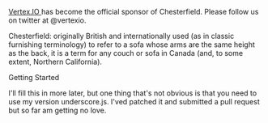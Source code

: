 [ Vertex.IO ](http://vertex.io) has become the official sponsor of Chesterfield. Please follow us on twitter at @vertexio.

Chesterfield: originally British and internationally used (as in classic furnishing terminology) to refer to a sofa whose arms are the same height as the back, it is a term for any couch or sofa in Canada (and, to some extent, Northern California).


Getting Started

I'll fill this in more later, but one thing that's not obvious is that you need to use my version underscore.js. I'ved patched it and submitted a pull request but so far am getting no love.

